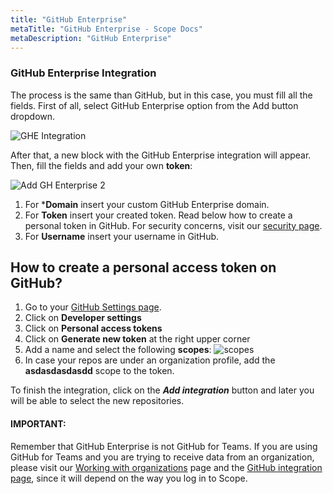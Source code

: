 ```yaml
---
title: "GitHub Enterprise"
metaTitle: "GitHub Enterprise - Scope Docs"
metaDescription: "GitHub Enterprise"
---
```


### GitHub Enterprise Integration

The process is the same than GitHub, but in this case, you must fill all the fields. First of all, select GitHub Enterprise option from the Add button dropdown.

![GHE Integration](https://user-images.githubusercontent.com/48650098/79743582-1f371480-8305-11ea-8d62-3bd20638abe7.png)

After that, a new block with the GitHub Enterprise integration will appear. Then, fill the fields and add your own **token**:

![Add GH Enterprise 2](https://user-images.githubusercontent.com/48650098/72068740-0d95a800-32e6-11ea-9e9e-b35fc6cb2f52.png)

1. For ***Domain** insert your custom GitHub Enterprise domain.
2. For **Token** insert your created token. Read below how to create a personal token in GitHub. For security concerns, visit our [security page](https://docs.scope.ink/company-information/7-security "security page").
3. For **Username** insert your username in GitHub.

## How to create a personal access token on GitHub?

1. Go to your [GitHub Settings page](https://github.com/settings/profile).
2. Click on **Developer settings**
3. Click on **Personal access tokens**
4. Click on **Generate new token** at the right upper corner
5. Add a name and select the following **scopes**:
![scopes](https://user-images.githubusercontent.com/48650098/81051126-7e7a5480-8ec1-11ea-876b-c88eb45b440a.png)
6. In case your repos are under an organization profile, add the **asdasdasdasdd** scope to the token.

To finish the integration, click on the ***Add integration*** button and later you will be able to select the new repositories.

#### IMPORTANT: 

Remember that GitHub Enterprise is not GitHub for Teams. If you are using GitHub for Teams and you are trying to receive data from an organization, please visit our [Working with organizations](https://docs.scope.ink/starting-with-scope/6-working-with-organizations "Working with organizations") page and the [GitHub integration page](https://docs.scope.ink/integrations/1-github), since it will depend on the way you log in to Scope.